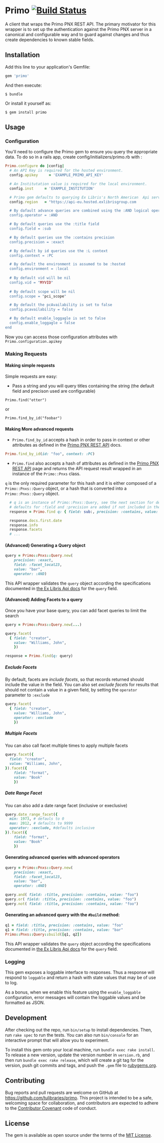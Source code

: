 # Primo [![Build Status](https://travis-ci.org/tulibraries/primo.svg?branch=master)](https://travis-ci.org/tulibraries/primo)

A client that wraps the Primo PNX REST API. The primary motivator for this
wrapper is to set up the authentication against the Primo PNX server in a
canonical and configurable way and to guard against changes and thus create
dependencies to known stable fields.

## Installation
Add this line to your application's Gemfile:

```ruby
gem 'primo'
```

And then execute:

    $ bundle

Or install it yourself as:

    $ gem install primo

## Usage

### Configuration
You'll need to configure the Primo gem to ensure you query the appropriate data. To do so in a rails app, create config/initializers/primo.rb with :

```ruby
Primo.configure do |config|
  # An API Key is required for the hosted environment.
  config.apikey     = 'EXAMPLE_PRIMO_API_KEY'

  # An Institutation value is required for the local environment.
  config.inst     = 'EXAMPLE_INSTITUTION'

  # Primo gem defaults to querying Ex Libris's North American  Api servers. You can override that here.
  config.region   = "https://api-eu.hosted.exlibrisgroup.com

  # By dafault advance queries are combined using the :AND logical operator.
  config.operator = :AND

  # By default queries use the :title field
  config.field = :sub

  # By default queries use the :contains precision
  config.precision = :exact

  # By default by id queries use the :L context
  config.context = :PC

  # By default the environment is assumed to be :hosted
  config.environment = :local
  
  # By default vid will be nil
  config.vid = "MYVID"
  
  # By default scope will be nil
  config.scope = "pci_scope"

  # By default the pcAvailability is set to false
  config.pcavailability = false

  # By default enable_loggagle is set to false
  config.enable_loggagle = false
end
```
Now you can access those configuration attributes with `Primo.configuration.apikey`

### Making Requests

#### Making simple requests
Simple requests are easy:

* Pass a string and you will query titles containing the string (the default field and precison used are configurable)

```
Primo.find("otter")
```

or

```
Primo.find_by_id("foobar")
```

#### Making More advanced requests
* `Primo.find_by_id` accepts a hash in order to pass in context or other attributes as defined in the [Primo PNX REST API](https://developers.exlibrisgroup.com/primo/apis/webservices/rest/pnxs) docs.

```ruby
Primo.find_by_id(id: "foo", context: :PC)
```

* `Primo.find` also accepts a hash of attributes as defined in the [Primo PNX REST API](https://developers.exlibrisgroup.com/primo/apis/webservices/rest/pnxs) page and returns the API request result wrapped in an instance of the `Primo::Pnxs` class.

`q` is the only required parameter for this hash and it is either composed of a `Primo::Pnxs::Query` object, or a hash that is converted into a `Primo::Pnxs::Query` object.

```ruby
  # q is an instance of Primo::Pnxs::Query, see the next section for details.
  # defaults for :field and :precision are added if not included in the hash.
  response = Primo.find q: { field: sub:, precision: :contains, value: "goats" }

  response.docs.first.date
  response.info
  response.facets
  # ...
```

#### (Advanced) Generating a Query object
```ruby
query = Primo::Pnxs::Query.new(
    precision: :exact,
    field: :facet_local23,
    value: "bar",
    operator: :AND)
```
This API wrapper validates the `query` object according the specifications documented in [the Ex Libris Api docs](https://developers.exlibrisgroup.com/primo/apis/webservices/xservices/search/briefsearch) for the `query` field.

#### (Advanced) Adding Facets to a query

Once you have your base query, you can add facet queries to limit the search

```ruby
query = Primo::Pnxs::Query.new(...)

query.facet(
  { field: "creator",
    value: "Williams, John",
    })

response = Primo.find(q: query)    
```

##### Exclude Facets

By default, facets are *include facets*, so that records returned should include the value
in the field. You can also set *exclude facets* for results that should not contain a value
in a given field, by setting the `operator` parameter to `:exclude`

```ruby
query.facet(
  { field: "creator",
    value: "Williams, John",
    operator: :exclude
    })

```
##### Multiple Facets

You can also call facet multiple times to apply multiple facets
```ruby
query.facet({
  field: "creator",
  value: "Williams, John",
}).facet({
    field: "format",
    value: "Book"
    })
```

##### Date Range Facet

You can also add a date range facet (inclusive or execlusive)

```ruby
query.date_range_facet({
  min: 1973, # defauls to 0
  max: 2012, # defaults to 9999
  operator: :exclude, #defaults inclusive
}).facet({
    field: "format",
    value: "Book"
    })
```

      
#### Generating advanced queries with advanced operators
```ruby
query = Primo::Pnxs::Query.new(
    precision: :exact,
    field: :facet_local23,
    value: "bar",
    operator: :AND)

query.and( field: :title, precision: :contains, value: "foo")
query.or( field: :title, precision: :contains, value: "foo")
query.not( field: :title, precision: :contains, value: "foo")
```

#### Generating an advanced query with the `#build` method:
```ruby
q1 = field: :title, precision: :contains, value: "foo"
q1 = field: :title, precision: :contains, value: "bar"
Primo::Pnxs::Query::build([q1, q2])
```

This API wrapper validates the `query` object according the specifications documented in [the Ex Libris Api docs](https://developers.exlibrisgroup.com/primo/apis/webservices/xservices/search/briefsearch) for the `query` field.

### Logging
This gem exposes a loggable interface to responses.  Thus a response will respond to `loggable` and return a hash with state values that may be of use to log.

As a bonus, when we enable this feature using the `enable_loggable` configuration, error messages will contain the loggable values and be formatted as JSON.

## Development
After checking out the repo, run `bin/setup` to install dependencies. Then, run `rake spec` to run the tests. You can also run `bin/console` for an interactive prompt that will allow you to experiment.

To install this gem onto your local machine, run `bundle exec rake install`. To release a new version, update the version number in `version.rb`, and then run `bundle exec rake release`, which will create a git tag for the version, push git commits and tags, and push the `.gem` file to [rubygems.org](https://rubygems.org).

## Contributing
Bug reports and pull requests are welcome on GitHub at https://github.com/tulibraries/primo. This project is intended to be a safe, welcoming space for collaboration, and contributors are expected to adhere to the [Contributor Covenant](http://contributor-covenant.org) code of conduct.

## License
The gem is available as open source under the terms of the [MIT License](http://opensource.org/licenses/MIT).
